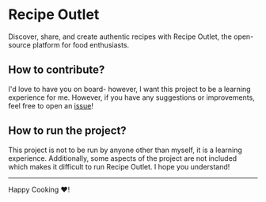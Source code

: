 # Recipe Outlet

Discover, share, and create authentic recipes with Recipe Outlet, the open-source platform for food enthusiasts.

## How to contribute?

I'd love to have you on board- however, I want this project to be a learning experience for me. However, if you have any suggestions or improvements, feel free to open an [issue](https://github.com/CringleySDays/Recipe-Outlet/issues)!

## How to run the project?

This project is not to be run by anyone other than myself,  it is a learning experience. Additionally, some aspects of the project are not included which makes it difficult to run Recipe Outlet. I hope you understand!

--------
Happy Cooking ❤️!
